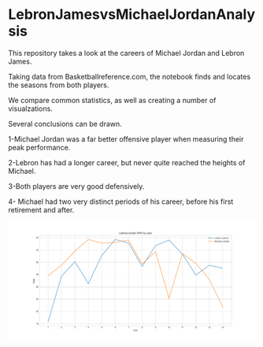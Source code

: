# LebronJamesvsMichaelJordanAnalysis


This repository takes a look at the careers of Michael Jordan and Lebron James. 

Taking data from Basketballreference.com, the notebook finds and locates the seasons from both players. 

We compare common statistics, as well as creating a number of visualzations. 

Several conclusions can be drawn. 

1-Michael Jordan was a far better offensive player when measuring their peak performance. 


2-Lebron has had a longer career, but never quite reached the heights of Michael. 


3-Both players are very good defensively.


4- Michael had two very distinct periods of his career, before his first retirement and after. 

![Alt text](Images/Per_14years.PNG?raw=true "Optional Title")
